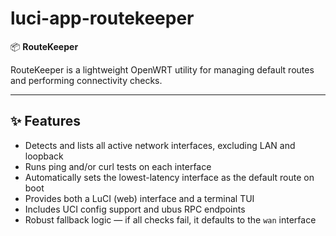 # luci-app-routekeeper

📦 **RouteKeeper**

RouteKeeper is a lightweight OpenWRT utility for managing default routes and performing connectivity checks.

---

## ✨ Features

- Detects and lists all active network interfaces, excluding LAN and loopback  
- Runs ping and/or curl tests on each interface  
- Automatically sets the lowest-latency interface as the default route on boot  
- Provides both a LuCI (web) interface and a terminal TUI  
- Includes UCI config support and ubus RPC endpoints  
- Robust fallback logic — if all checks fail, it defaults to the `wan` interface  
